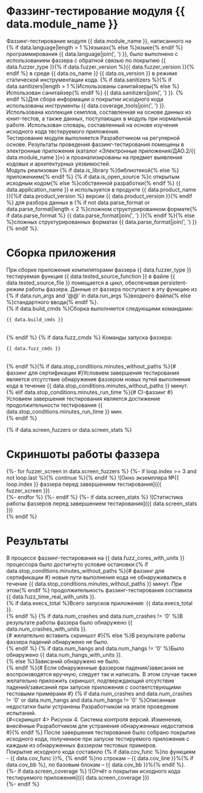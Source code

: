 # Фаззинг-тестирование модуля {{ data.module_name }}
Фаззинг-тестирование модуля {{ data.module_name }}, написанного на {% if data.language|length > 1 %}языках{% else %}языке{% endif %} программирования {{ data.language|join(', ') }}, было выполнено с использованием фаззера с обратной связью по покрытию {{ data.fuzzer_type }}{% if data.fuzzer_version %}{{ data.fuzzer_version }}{% endif %} в среде {{ data.os_name }} {{ data.os_version }} в режиме статической инструментации кода. {% if data.sanitizers %}{% if data.sanitizers|length > 1 %}Использованы санитайзеры{% else %}Использован санитайзер{% endif %} {{ data.sanitizers|join(', ') }}. {% endif %}Для сбора информации о покрытии исходного кода использованы инструменты {{ data.coverage_tools|join(', ') }}. Использована коллекция семплов, составленная на основе данных из юнит-тестов, а также данных, поступающих в модуль при нормальной работе. Использован словарь, составленный на основе изучения исходного кода тестируемого приложения.<br>
Тестирование модуля выполняется Разработчиком на регулярной основе. Результаты проведения фаззинг-тестирования помещены в электронные приложения (каталог «Электронные приложения/ДАО.2/{{ data.module_name }}») и проанализированы на предмет выявления кодовых и архитектурных уязвимостей.<br>
Модуль реализован {% if data.is_library %}библиотекой{% else %}приложением{% endif %} {% if data.is_open_source %}с открытым исходным кодом{% else %}собственной разработки{% endif %} {{ data.application_name }} и используется в продукте {{ data.product_name }}{%if data.product_version %} версии {{ data.product_version }}{% endif %} для разбора данных в {% if not data.parse_format or data.parse_format|length < 2 %}сложном структурированном формате{% if data.parse_format %} {{ data.parse_format|join(', ') }}{% endif %}{% else %}сложных структурированных форматах {{ data.parse_format|join(', ') }}{% endif %}.<br>

# Сборка приложения
При сборке приложения компиляторами фаззера {{ data.fuzzer_type }} тестируемая функция {{ data.tested_source_function }} в файле {{ data.tested_source_file }} помещается в цикл, обеспечивая persistent-режим работы фаззера. Данные от фаззера поступают в эту функцию из {% if data.run_args and '@@' in data.run_args %}входного файла{% else %}стандартного ввода{% endif %}.
<br>
{% if data.build_cmds %}Сборка выполняется следующими командами:
```
{{ data.build_cmds }}
```
<br>{% endif %}
{% if data.fuzz_cmds %}
Команды запуска фаззера:
```
{{ data.fuzz_cmds }}
```
<br>{% endif %}{% if data.stop_conditions.minutes_without_paths %}{# фаззинг для сертификации #}Условием завершения тестирования является отсутствие обнаружения фаззером новых путей выполнения кода в течение {{ data.stop_conditions.minutes_without_paths }} минут.<br>{% elif data.stop_conditions.minutes_run_time %}{# CI-фаззинг #}Условием завершения тестирования является достижение продолжительности тестирования {{ data.stop_conditions.minutes_run_time }} мин.<br>{% endif %}

{% if data.screen_fuzzers or data.screen_stats %}
# Скриншоты работы фаззера
{%- for fuzzer_screen in data.screen_fuzzers %}
{%- if loop.index >= 3 and not loop.last %}{% continue %}{% endif %}
![Окно экземпляра №{{ loop.index }} фаззера перед завершением тестирования]({{ fuzzer_screen }})<br>
{%- endfor %}
{%- endif %}
{%- if data.screen_stats %}
![Статистика работы фаззеров перед завершением тестирования]({{ data.screen_stats }})<br>
{% endif %}

# Результаты
В процессе фаззинг-тестирования на {{ data.fuzz_cores_with_units }} процессора было достигнуто условие остановки:{% if data.stop_conditions.minutes_without_paths %}{# фаззинг для сертификации #} новые пути выполнения кода не обнаруживались в течение {{ data.stop_conditions.minutes_without_paths }} минут. При этом{% endif %} продолжительность фаззинг-тестирования составила {{ data.fuzz_time_real_with_units }}.<br>
{% if data.execs_total %}Всего запусков приложения: {{ data.execs_total }}.<br>{% endif %}
{% if data.num_crashes and data.num_crashes != '0' %}В результате работы фаззера было обнаружено {{ data.num_crashes_with_units }}.<br>{# желательно вставить скриншот #}{% else %}В результате работы фаззера падений обнаружено не было.<br>{% endif %}
{% if data.num_hangs and data.num_hangs != '0' %}Было обнаружено {{ data.num_hangs_with_units }}.<br>{% else %}Зависаний обнаружено не было.<br>{% endif %}{# Если обнаруженные фаззером падения/зависания не воспроизводятся вручную, следует так и написать. В этом случае также желательно приложить скриншот, подтверждающий отсутствие падений/зависаний при запуске приложения с соответствующими тестовыми примерами #}
{% if data.num_crashes and data.num_crashes != '0' or data.num_hangs and data.num_hangs != '0' %}Описанные недостатки были устранены Разработчиком на этапе проведения испытаний.<br>{#<скриншот 4>
Рисунок 4. Система контроля версий. Изменения, внесённые Разработчиком для устранения обнаруженных недостатков
<br>#}{% endif %}
После завершения тестирования было собрано покрытие исходного кода, полученное при запуске тестируемого приложения с каждым из обнаруженных фаззером тестовых примеров.<br>
Покрытие исходного кода составило {% if data.cov_func %}по функциям - {{ data.cov_func }}%, {% endif %}по строкам – {{ data.cov_line }}%{% if data.cov_bb %}, по базовым блокам – {{ data.cov_bb }}%{% endif %}.<br>
{%- if data.screen_coverage %}
![Отчёт о покрытии исходного кода тестируемого приложения]({{ data.screen_coverage }})<br>
{%- endif %}
